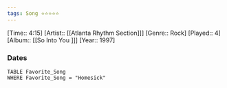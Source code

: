 ```yaml
---
tags: Song ⭐⭐⭐⭐⭐ 
---
```

[Time:: 4:15]
[Artist:: [[Atlanta Rhythm Section]]]
[Genre:: Rock]
[Played:: 4]
[Album:: [[So Into You ]]]
[Year:: 1997]
### Dates
````dataview
TABLE Favorite_Song
WHERE Favorite_Song = "Homesick"
````